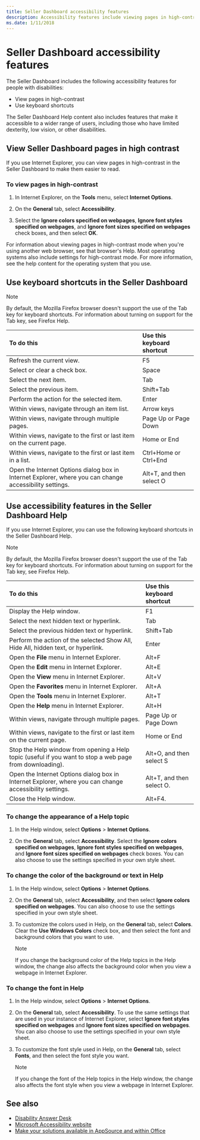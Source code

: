 ```yaml
---
title: Seller Dashboard accessibility features
description: Accessibility features include viewing pages in high-contrast and using keyboard shortcuts.
ms.date: 1/11/2018
---
```


# Seller Dashboard accessibility features
The Seller Dashboard includes the following accessibility features for people with disabilities:

- View pages in high-contrast   
- Use keyboard shortcuts
    
The Seller Dashboard Help content also includes features that make it accessible to a wider range of users, including those who have limited dexterity, low vision, or other disabilities. 

<a name="bk_highcont"> </a>
## View Seller Dashboard pages in high contrast

If you use Internet Explorer, you can view pages in high-contrast in the Seller Dashboard to make them easier to read. 

### To view pages in high-contrast

1. In Internet Explorer, on the **Tools** menu, select **Internet Options**.

2. On the **General** tab, select **Accessibility**.

3. Select the **Ignore colors specified on webpages**, **Ignore font styles specified on webpages**, and **Ignore font sizes specified on webpages** check boxes, and then select **OK**.

For information about viewing pages in high-contrast mode when you're using another web browser, see that browser's Help. Most operating systems also include settings for high-contrast mode. For more information, see the help content for the operating system that you use.

<a name="bk_keyboard"> </a>
## Use keyboard shortcuts in the Seller Dashboard

> [!NOTE]
> By default, the Mozilla Firefox browser doesn't support the use of the Tab key for keyboard shortcuts. For information about turning on support for the Tab key, see Firefox Help.

|**To do this**|**Use this keyboard shortcut**|
|:-----|:-----|
|Refresh the current view.|F5|
|Select or clear a check box.|Space|
|Select the next item.|Tab|
|Select the previous item.|Shift+Tab|
|Perform the action for the selected item.|Enter|
|Within views, navigate through an item list.|Arrow keys|
|Within views, navigate through multiple pages.|Page Up or Page Down|
|Within views, navigate to the first or last item on the current page.|Home or End|
|Within views, navigate to the first or last item in a list.|Ctrl+Home or Ctrl+End|
|Open the Internet Options dialog box in Internet Explorer, where you can change accessibility settings.|Alt+T, and then select O|

<a name="bk_keyboard"> </a>
## Use accessibility features in the Seller Dashboard Help

If you use Internet Explorer, you can use the following keyboard shortcuts in the Seller Dashboard Help.

> [!NOTE]
> By default, the Mozilla Firefox browser doesn't support the use of the Tab key for keyboard shortcuts. For information about turning on support for the Tab key, see Firefox Help.

|**To do this**|**Use this keyboard shortcut**|
|:-----|:-----|
|Display the Help window.|F1|
|Select the next hidden text or hyperlink.|Tab|
|Select the previous hidden text or hyperlink.|Shift+Tab|
|Perform the action of the selected Show All, Hide All, hidden text, or hyperlink.|Enter|
|Open the  **File** menu in Internet Explorer.|Alt+F|
|Open the  **Edit** menu in Internet Explorer.|Alt+E|
|Open the  **View** menu in Internet Explorer.|Alt+V|
|Open the  **Favorites** menu in Internet Explorer.|Alt+A|
|Open the  **Tools** menu in Internet Explorer.|Alt+T|
|Open the  **Help** menu in Internet Explorer.|Alt+H|
|Within views, navigate through multiple pages.|Page Up or Page Down|
|Within views, navigate to the first or last item on the current page.|Home or End|
|Stop the Help window from opening a Help topic (useful if you want to stop a web page from downloading).|Alt+O, and then select S|
|Open the Internet Options dialog box in Internet Explorer, where you can change accessibility settings.|Alt+T, and then select O.|
|Close the Help window.|Alt+F4.|

### To change the appearance of a Help topic

1. In the Help window, select **Options** > **Internet Options**.

2. On the **General** tab, select **Accessibility**. Select the **Ignore colors specified on webpages**, **Ignore font styles specified on webpages**, and **Ignore font sizes specified on webpages** check boxes. You can also choose to use the settings specified in your own style sheet.

### To change the color of the background or text in Help

1. In the Help window, select **Options** > **Internet Options**.

2. On the **General** tab, select **Accessibility**, and then select **Ignore colors specified on webpages**. You can also choose to use the settings specified in your own style sheet.

3. To customize the colors used in Help, on the **General** tab, select **Colors**. Clear the **Use Windows Colors** check box, and then select the font and background colors that you want to use.
    
    > [!NOTE]
    > If you change the background color of the Help topics in the Help window, the change also affects the background color when you view a webpage in Internet Explorer.

### To change the font in Help

1. In the Help window, select **Options** > **Internet Options**.

2. On the **General** tab, select **Accessibility**. To use the same settings that are used in your instance of Internet Explorer, select **Ignore font styles specified on webpages** and **Ignore font sizes specified on webpages**. You can also choose to use the settings specified in your own style sheet. 
 
3. To customize the font style used in Help, on the **General** tab, select **Fonts**, and then select the font style you want.
    
    > [!NOTE]
    > If you change the font of the Help topics in the Help window, the change also affects the font style when you view a webpage in Internet Explorer.

## See also
<a name="bk_addresources"> </a>

- [Disability Answer Desk](https://support.microsoft.com/en-us/accessibility/disability-answer-desk)
- [Microsoft Accessibility website](https://www.microsoft.com/en-us/accessibility)
- [Make your solutions available in AppSource and within Office](submit-to-the-office-store.md)
    
 

